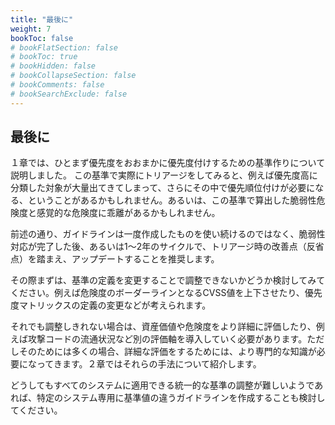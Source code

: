 ```yaml
---
title: "最後に"
weight: 7
bookToc: false
# bookFlatSection: false
# bookToc: true
# bookHidden: false
# bookCollapseSection: false
# bookComments: false
# bookSearchExclude: false
---
```

## 最後に

１章では、ひとまず優先度をおおまかに優先度付けするための基準作りについて説明しました。
この基準で実際にトリアージをしてみると、例えば優先度高に分類した対象が大量出てきてしまって、さらにその中で優先順位付けが必要になる、ということがあるかもしれません。あるいは、この基準で算出した脆弱性危険度と感覚的な危険度に乖離があるかもしれません。

前述の通り、ガイドラインは一度作成したものを使い続けるのではなく、脆弱性対応が完了した後、あるいは1～2年のサイクルで、トリアージ時の改善点（反省点）を踏まえ、アップデートすることを推奨します。

その際まずは、基準の定義を変更することで調整できないかどうか検討してみてください。例えば危険度のボーダーラインとなるCVSS値を上下させたり、優先度マトリックスの定義の変更などが考えられます。

それでも調整しきれない場合は、資産価値や危険度をより詳細に評価したり、例えば攻撃コードの流通状況など別の評価軸を導入していく必要があります。ただしそのためには多くの場合、詳細な評価をするためには、より専門的な知識が必要になってきます。２章ではそれらの手法について紹介します。

どうしてもすべてのシステムに適用できる統一的な基準の調整が難しいようであれば、特定のシステム専用に基準値の違うガイドラインを作成することも検討してください。
